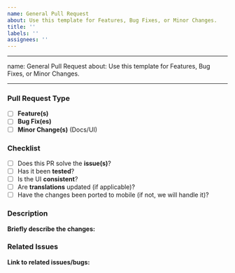 ```yaml
---
name: General Pull Request
about: Use this template for Features, Bug Fixes, or Minor Changes.
title: ''
labels: ''
assignees: ''
---
```


---

name: General Pull Request
about: Use this template for Features, Bug Fixes, or Minor Changes.

---

### Pull Request Type

* [ ] **Feature(s)**
* [ ] **Bug Fix(es)**
* [ ] **Minor Change(s)** (Docs/UI)

### Checklist

* [ ] Does this PR solve the **issue(s)**?
* [ ] Has it been **tested**?
* [ ] Is the UI **consistent**?
* [ ] Are **translations** updated (if applicable)?
* [ ] Have the changes been ported to mobile (if not, we will handle it)?

### Description

**Briefly describe the changes:**

### Related Issues

**Link to related issues/bugs:**
